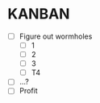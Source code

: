 KANBAN
======
- [ ] Figure out wormholes
  - [ ] 1
  - [ ] 2
  - [ ] 3
  - [ ] T4
- [ ] ...?
- [ ] Profit
